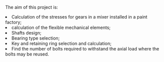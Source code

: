 <p>
The aim of this project is:
  <li> Calculation of the stresses for gears in a mixer installed in a paint factory; </li>
  <li> calculation of the flexible mechanical elements; </li>
  <li> Shafts design;</li>
  <li> Bearing type selection; </li>
  <li> Key and retaining ring selection and calculation;</li>
<li> Find the number of bolts required to withstand the axial load where the bolts may be reused. </li>
 
